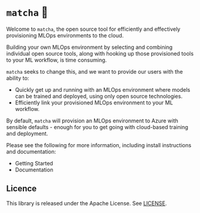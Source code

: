 # `matcha` :tea:

Welcome to `matcha`, the open source tool for efficiently and effectively provisioning MLOps environments to the cloud.

Building your own MLOps environment by selecting and combining individual open source tools, along with hooking up those provisioned tools to your ML workflow, is time consuming.

`matcha` seeks to change this, and we want to provide our users with the ability to:

* Quickly get up and running with an MLOps environment where models can be trained and deployed, using only open source technologies.
* Efficiently link your provisioned MLOps environment to your ML workflow.

By default, `matcha` will provision an MLOps environment to Azure with sensible defaults - enough for you to get going with cloud-based training and deployment.

Please see the following for more information, including install instructions and documentation:

* Getting Started
* Documentation

## Licence

This library is released under the Apache License. See [LICENSE](LICENSE).

